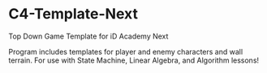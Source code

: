 # C4-Template-Next
Top Down Game Template for iD Academy Next

Program includes templates for player and enemy characters and wall terrain.
For use with State Machine, Linear Algebra, and Algorithm lessons!
